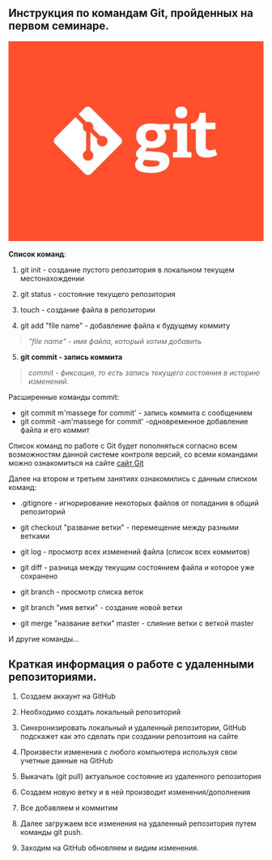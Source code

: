 ## **Инструкция по командам Git, пройденных на первом семинаре.**

![Изображение Git](image.jpg)


**Список команд**:

1. git init - создание пустого репозитория в локальном текущем местонахождении

2. git status - состояние текущего репозитория

3. touch - создание файла в репозитории

4. git add "file name" - добавление файла к будущему коммиту
> *"file name" - имя файла, который хотим добавить*

5. **git commit - запись коммита**
> *commit - фиксация, то есть запись текущего состояния в историю изменений.*

Расширенные команды commit:
* git commit m'massege for commit' - запись коммита с сообщением
* git commit -am'massege for commit' -одновременное добавление файла и его коммит

Список команд по работе с Git будет пополняться согласно всем возможностям данной системе контроля версий, со всеми командами можно ознакомиться на сайте [сайт Git](https://git-scm.com/)

Далее на втором и третьем занятиях ознакомились с данным списком команд:

* .gitignore - игнорирование некоторых файлов от попадания в общий репозиторий

* git checkout "развание ветки" - перемещение между разными ветками

* git log - просмотр всех изменений файла (список всех коммитов)

* git diff - разница между текущим состоянием файла и которое уже сохранено

* git branch - просмотр списка веток

* git branch "имя ветки" - создание новой ветки

* git merge "название ветки" master - слияние ветки с веткой master

И другие команды...

## Краткая информация о работе с удаленными репозиториями.

1. Создаем аккаунт на GitHub

2. Необходимо создать локальный репозиторий

3. Синхронизировать локальный и удаленный репозитории, GitHub подскажет как это сделать при создании репозитоия на сайте

4. Произвести изменения с любого компьютера используя свои учетные данные на GitHub

5. Выкачать (git pull) актуальное состояние из удаленного репозитория

6. Создаем новую ветку и в ней производит изменения/дополнения

7. Все добавляем и коммитим

8. Далее загружаем все изменения на удаленный репозитория путем команды git push.

9. Заходим на GitHub обновляем и видим изменения.

